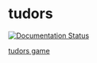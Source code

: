 # tudors

[![Documentation Status](https://readthedocs.org/projects/tudors/badge/?version=latest)](https://tudors.readthedocs.io/en/latest/?badge=latest)
      
[tudors game](http:www2.geog.ucl.ac.uk/~plewis/tudors/beau.html)

